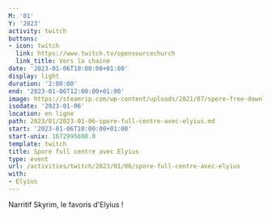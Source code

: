 ```yaml
---
M: '01'
Y: '2023'
activity: twitch
buttons:
- icon: twitch
  link: https://www.twitch.tv/opensourcechurch
  link_title: Vers la chaine
date: '2023-01-06T10:00:00+01:00'
display: light
duration: '2:00:00'
end: '2023-01-06T12:00:00+01:00'
image: https://steamrip.com/wp-content/uploads/2021/07/spore-free-download-preinstalled-steamrip.jpg
isodate: '2023-01-06'
location: en ligne
path: 2023/01/2023-01-06-spore-full-centre-avec-elyius.md
start: '2023-01-06T10:00:00+01:00'
start-unix: 1672995600.0
template: twitch
title: Spore full centre avec Elyius
type: event
url: /activities/twitch/2023/01/06/spore-full-centre-avec-elyius
with:
- Elyius
---
```

Narritif Skyrim, le favoris d'Elyius !